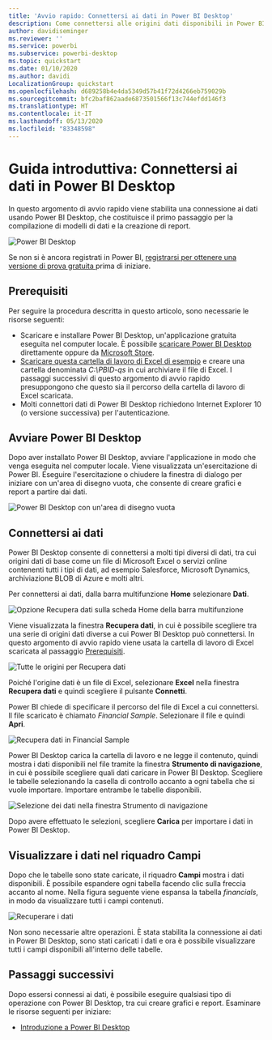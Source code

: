 ```yaml
---
title: 'Avvio rapido: Connettersi ai dati in Power BI Desktop'
description: Come connettersi alle origini dati disponibili in Power BI Desktop
author: davidiseminger
ms.reviewer: ''
ms.service: powerbi
ms.subservice: powerbi-desktop
ms.topic: quickstart
ms.date: 01/10/2020
ms.author: davidi
LocalizationGroup: quickstart
ms.openlocfilehash: d689258b4e4da5349d57b41f72d4266eb759029b
ms.sourcegitcommit: bfc2baf862aade6873501566f13c744efdd146f3
ms.translationtype: HT
ms.contentlocale: it-IT
ms.lasthandoff: 05/13/2020
ms.locfileid: "83348598"
---
```

# <a name="quickstart-connect-to-data-in-power-bi-desktop"></a>Guida introduttiva: Connettersi ai dati in Power BI Desktop

In questo argomento di avvio rapido viene stabilita una connessione ai dati usando Power BI Desktop, che costituisce il primo passaggio per la compilazione di modelli di dati e la creazione di report.

![Power BI Desktop](media/desktop-what-is-desktop/what-is-desktop_01.png)

Se non si è ancora registrati in Power BI, [registrarsi per ottenere una versione di prova gratuita ](https://app.powerbi.com/signupredirect?pbi_source=web) prima di iniziare.

## <a name="prerequisites"></a>Prerequisiti

Per seguire la procedura descritta in questo articolo, sono necessarie le risorse seguenti:

* Scaricare e installare Power BI Desktop, un'applicazione gratuita eseguita nel computer locale. È possibile [scaricare Power BI Desktop](https://powerbi.microsoft.com/desktop) direttamente oppure da [Microsoft Store](https://aka.ms/pbidesktopstore).
* [Scaricare questa cartella di lavoro di Excel di esempio](https://go.microsoft.com/fwlink/?LinkID=521962) e creare una cartella denominata *C:\PBID-qs* in cui archiviare il file di Excel. I passaggi successivi di questo argomento di avvio rapido presuppongono che questo sia il percorso della cartella di lavoro di Excel scaricata.
* Molti connettori dati di Power BI Desktop richiedono Internet Explorer 10 (o versione successiva) per l'autenticazione.

## <a name="launch-power-bi-desktop"></a>Avviare Power BI Desktop

Dopo aver installato Power BI Desktop, avviare l'applicazione in modo che venga eseguita nel computer locale. Viene visualizzata un'esercitazione di Power BI. Eseguire l'esercitazione o chiudere la finestra di dialogo per iniziare con un'area di disegno vuota, che consente di creare grafici e report a partire dai dati.

![Power BI Desktop con un'area di disegno vuota](media/desktop-quickstart-connect-to-data/qs-connect-data_01.png)

## <a name="connect-to-data"></a>Connettersi ai dati

Power BI Desktop consente di connettersi a molti tipi diversi di dati, tra cui origini dati di base come un file di Microsoft Excel o servizi online contenenti tutti i tipi di dati, ad esempio Salesforce, Microsoft Dynamics, archiviazione BLOB di Azure e molti altri.

Per connettersi ai dati, dalla barra multifunzione **Home** selezionare **Dati**.

![Opzione Recupera dati sulla scheda Home della barra multifunzione](media/desktop-quickstart-connect-to-data/qs-connect-data_02.png)

Viene visualizzata la finestra **Recupera dati**, in cui è possibile scegliere tra una serie di origini dati diverse a cui Power BI Desktop può connettersi. In questo argomento di avvio rapido viene usata la cartella di lavoro di Excel scaricata al passaggio [Prerequisiti](#prerequisites).

![Tutte le origini per Recupera dati](media/desktop-quickstart-connect-to-data/qs-connect-data_03.png)

Poiché l'origine dati è un file di Excel, selezionare **Excel** nella finestra **Recupera dati** e quindi scegliere il pulsante **Connetti**.

Power BI chiede di specificare il percorso del file di Excel a cui connettersi. Il file scaricato è chiamato *Financial Sample*. Selezionare il file e quindi **Apri**.

![Recupera dati in Financial Sample](media/desktop-quickstart-connect-to-data/qs-connect-data_04.png)

Power BI Desktop carica la cartella di lavoro e ne legge il contenuto, quindi mostra i dati disponibili nel file tramite la finestra **Strumento di navigazione**, in cui è possibile scegliere quali dati caricare in Power BI Desktop. Scegliere le tabelle selezionando la casella di controllo accanto a ogni tabella che si vuole importare. Importare entrambe le tabelle disponibili.

![Selezione dei dati nella finestra Strumento di navigazione](media/desktop-quickstart-connect-to-data/qs-connect-data_05.png)

Dopo avere effettuato le selezioni, scegliere **Carica** per importare i dati in Power BI Desktop.

## <a name="view-data-in-the-fields-pane"></a>Visualizzare i dati nel riquadro Campi

Dopo che le tabelle sono state caricate, il riquadro **Campi** mostra i dati disponibili. È possibile espandere ogni tabella facendo clic sulla freccia accanto al nome. Nella figura seguente viene espansa la tabella *financials*, in modo da visualizzare tutti i campi contenuti.

![Recuperare i dati](media/desktop-quickstart-connect-to-data/qs-connect-data_06.png)

Non sono necessarie altre operazioni. È stata stabilita la connessione ai dati in Power BI Desktop, sono stati caricati i dati e ora è possibile visualizzare tutti i campi disponibili all'interno delle tabelle.

## <a name="next-steps"></a>Passaggi successivi

Dopo essersi connessi ai dati, è possibile eseguire qualsiasi tipo di operazione con Power BI Desktop, tra cui creare grafici e report. Esaminare le risorse seguenti per iniziare:

* [Introduzione a Power BI Desktop](../fundamentals/desktop-getting-started.md)

